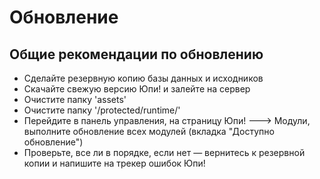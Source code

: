 Обновление
==========

Общие рекомендации по обновлению
--------------------------------

- Сделайте резервную копию базы данных и исходников
- Скачайте свежую версию Юпи! и залейте на сервер
- Очистите папку 'assets'
- Очистите папку '/protected/runtime/'
- Перейдите в панель управления, на страницу Юпи! ---> Модули, выполните обновление всех модулей (вкладка "Доступно обновление")
- Проверьте, все ли в порядке, если нет — вернитесь к резервной копии и напишите
  на трекер ошибок Юпи!
  

